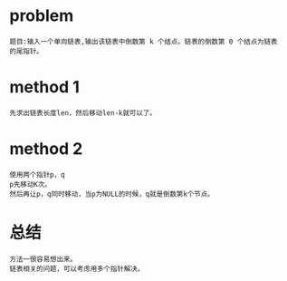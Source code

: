 # problem
```
题目:输入一个单向链表,输出该链表中倒数第 k 个结点。链表的倒数第 0 个结点为链表
的尾指针。

```

# method 1
```
先求出链表长度len，然后移动len-k就可以了。
```

# method 2
```
使用两个指针p，q
p先移动K次。
然后再让p，q同时移动，当p为NULL的时候，q就是倒数第k个节点。
```

# 总结
```
方法一很容易想出来。
链表相关的问题，可以考虑用多个指针解决。
```

